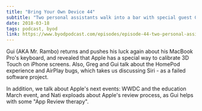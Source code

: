 ```yaml
---
title: "Bring Your Own Device 44"
subtitle: "Two personal assistants walk into a bar with special guest Guilherme Rambo"
date: 2018-03-18
tags: podcast, byod
link: https://www.byodpodcast.com/episodes/episode-44-two-personal-assistants-walk-into-a-bar-with-special-guest-guilherme-rambo/18/3/2018
---
```

Gui (AKA Mr. Rambo) returns and pushes his luck again about his MacBook Pro's keyboard, and revealed that Apple has a special way to calibrate 3D Touch on iPhone screens. Also, Greg and Gui talk about the HomePod experience and AirPlay bugs, which takes us discussing Siri - as a failed software project.

In addition, we talk about Apple's next events: WWDC and the education March event, and Nati exploads about Apple's review process, as Gui helps with some "App Review therapy".
